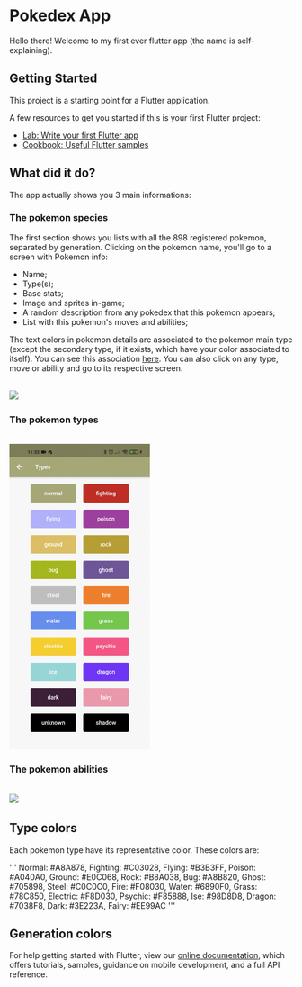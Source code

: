 # Pokedex App

Hello there! Welcome to my first ever flutter app (the name is self-explaining). 

## Getting Started

This project is a starting point for a Flutter application.

A few resources to get you started if this is your first Flutter project:

- [Lab: Write your first Flutter app](https://flutter.dev/docs/get-started/codelab)
- [Cookbook: Useful Flutter samples](https://flutter.dev/docs/cookbook)

## What did it do?

The app actually shows you 3 main informations:

  ### The pokemon species
  
  The first section shows you lists with all the 898 registered pokemon, separated by generation. Clicking on the pokemon name, you'll go to a screen with Pokemon info:
    
  - Name;
  - Type(s);
  - Base stats;
  - Image and sprites in-game;
  - A random description from any pokedex that this pokemon appears;
  - List with this pokemon's moves and abilities;
  
  The text colors in pokemon details are associated to the pokemon main type (except the secondary type, if it exists, which have your color associated to itself). You can see this association [here](#type-colors). You can also click on any type, move or ability and go to its respective screen.
 
  <br />
  <img src="readme_gifs/Pokemon.gif" width="250" />
  
  ### The pokemon types
  
  <br />
  <img src="/readme_gifs/Types.gif" width="250" />
  
  ### The pokemon abilities

  <br />
  <img src="/readme_gifs/Abilities.gif" width="250" />

## Type colors

Each pokemon type have its representative color. These colors are:

  '''
  Normal: #A8A878,
  Fighting: #C03028,
  Flying: #B3B3FF,
  Poison: #A040A0,
  Ground: #E0C068,
  Rock: #B8A038,
  Bug: #A8B820,
  Ghost: #705898,
  Steel: #C0C0C0,
  Fire: #F08030,
  Water: #6890F0,
  Grass: #78C850,
  Electric: #F8D030,
  Psychic: #F85888,
  Ise: #98D8D8,
  Dragon: #7038F8,
  Dark: #3E223A,
  Fairy: #EE99AC
  '''

## Generation colors
  
For help getting started with Flutter, view our
[online documentation](https://flutter.dev/docs), which offers tutorials,
samples, guidance on mobile development, and a full API reference.
